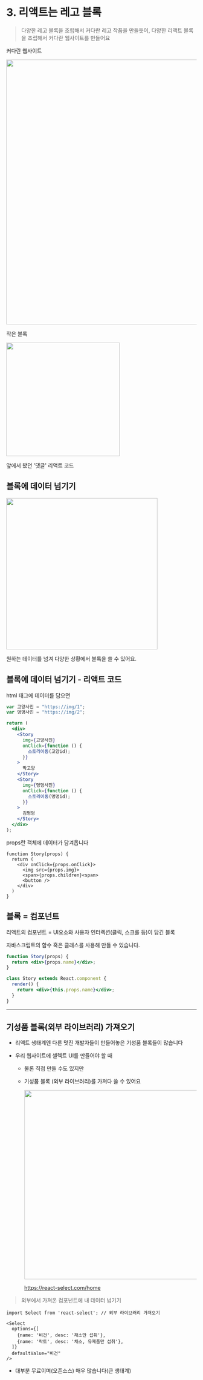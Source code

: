 # 3. 리액트는 레고 블록

> 다양한 레고 블록을 조립해서 커다란 레고 작품을 만들듯이, 다양한 리액트 블록을 조립해서 커다란 웹사이트를 만들어요

커다란 웹사이트

<img src="https://user-images.githubusercontent.com/3839771/103257121-42a57980-49d3-11eb-9256-b944f36d5257.png" width="700">

작은 블록

<img src="https://user-images.githubusercontent.com/3839771/103408391-a7b0c900-4ba5-11eb-8a7d-03a6ab8951af.png" width="300">

앞에서 봤던 '댓글' 리액트 코드

## 블록에 데이터 넘기기

<img src="https://user-images.githubusercontent.com/3839771/103408730-22c6af00-4ba7-11eb-883c-740448ab4a2d.png" width="400">

원하는 데이터를 넘겨 다양한 상황에서 블록을 쓸 수 있어요.

## 블록에 데이터 넘기기 - 리액트 코드

html 태그에 데이터를 담으면

```jsx
var 고양사진 = "https://img/1";
var 멍멍사진 = "https://img/2";

return (
  <div>
    <Story
      img={고양사진}
      onClick={function () {
        스토리이동(고양id);
      }}
    >
      박고양
    </Story>
    <Story
      img={멍멍사진}
      onClick={function () {
        스토리이동(멍멍id);
      }}
    >
      김멍멍
    </Story>
  </div>
);
```

props란 객체에 데이터가 담겨옵니다

```JSX
function Story(props) {
  return (
    <div onClick={props.onClick}>
      <img src={props.img}>
      <span>{props.children}<span>
      <button />
    </div>
  )
}
```

## 블록 = 컴포넌트

리액트의 컴포넌트 = UI요소와 사용자 인터렉션(클릭, 스크롤 등)이 담긴 블록

자바스크립트의 함수 혹은 클래스를 사용해 만들 수 있습니다.

```jsx
function Story(props) {
  return <div>{props.name}</div>;
}

class Story extends React.component {
  render() {
    return <div>{this.props.name}</div>;
  }
}
```

---

## 기성품 블록(외부 라이브러리) 가져오기

- 리액트 생태계엔 다른 멋진 개발자들이 만들어놓은 기성품 블록들이 많습니다
- 우리 웹사이트에 셀렉트 UI를 만들어야 할 때

  - 물론 직접 만들 수도 있지만
  - 기성품 블록 (외부 라이브러리)를 가져다 쓸 수 있어요

    <img src="https://user-images.githubusercontent.com/3839771/103163614-6b970480-4843-11eb-8f40-4d95cd7a3ac4.png" width="500">

    https://react-select.com/home

> 외부에서 가져온 컴포넌트에 내 데이터 넘기기

```JSX
import Select from 'react-select'; // 외부 라이브러리 가져오기

<Select
  options={[
    {name: '비건', desc: '채소만 섭취'},
    {name: '락토', desc: '채소, 유제품만 섭취'},
  ]}
  defaultValue="비건"
/>
```

- 대부분 무료이며(오픈소스) 매우 많습니다(큰 생태계)

